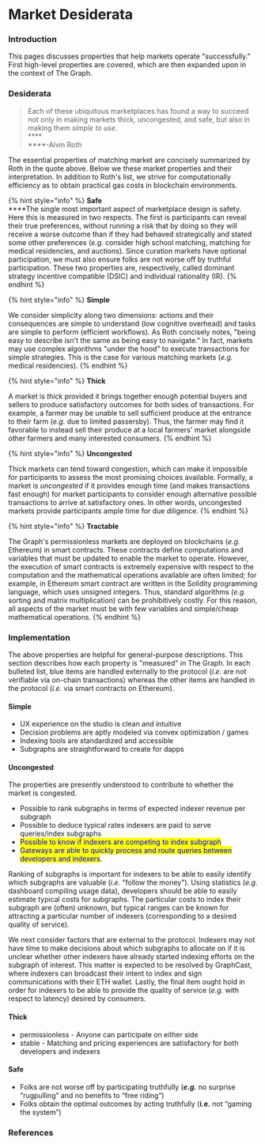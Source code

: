# Market Desiderata

### Introduction

This pages discusses properties that help markets operate "successfully." First high-level properties are covered, which are then expanded upon in the context of The Graph.

### Desiderata

> Each of these ubiquitous marketplaces has found a way to succeed not only in making markets thick, uncongested, and safe, but also in making them _simple to use_.\
> ****\
> ****-Alvin Roth

The essential properties of matching market are concisely summarized by Roth in the quote above. Below we these market properties and their interpretation. In addition to Roth's list, we strive for computationally efficiency as to obtain practical gas costs in blockchain environments.

{% hint style="info" %}
**Safe**\
****The single most important aspect of marketplace design is safety. Here this is measured in two respects. The first is participants can reveal their true preferences, without running a risk that by doing so they will receive a worse outcome than if they had behaved strategically and stated some other preferences (_e.g._ consider high school matching, matching for medical residencies, and auctions). Since curation markets have optional participation, we must also ensure folks are not worse off by truthful participation. These two properties are, respectively, called dominant strategy incentive compatible (DSIC) and individual rationality (IR).&#x20;
{% endhint %}

{% hint style="info" %}
**Simple**

We consider simplicity along two dimensions: actions and their consequences are simple to understand (low cognitive overhead) and tasks are simple to perform (efficient workflows). As Roth concisely notes, "being easy to describe isn't the same as being easy to navigate." In fact, markets may use complex algorithms "under the hood" to execute transactions for simple strategies. This is the case for various matching markets (_e.g._ medical residencies).
{% endhint %}

{% hint style="info" %}
**Thick**

A market is _thick_ provided it brings together enough potential buyers and sellers to produce satisfactory outcomes for both sides of transactions. For example, a farmer may be unable to sell sufficient produce at the entrance to their farm (_e.g._ due to limited passersby). Thus, the farmer may find it favorable to instead sell their produce at a local farmers' market alongside other farmers and many interested consumers.
{% endhint %}

{% hint style="info" %}
**Uncongested**

Thick markets can tend toward congestion, which can make it impossible for participants to assess the most promising choices available. Formally, a market is _uncongested_ if it provides enough time (and makes transactions fast enough) for market participants to consider enough alternative possible transactions to arrive at satisfactory ones. In other words, uncongested markets provide participants ample time for due diligence.
{% endhint %}

{% hint style="info" %}
**Tractable**

The Graph's permissionless markets are deployed on blockchains (_e.g._ Ethereum) in smart contracts. These contracts define computations and variables that must be updated to enable the market to operate. However, the execution of smart contracts is extremely expensive with respect to the computation and the mathematical operations available are often limited; for example, in Ethereum smart contract are written in the Solidity programming language, which uses unsigned integers. Thus, standard algorithms (_e.g._ sorting and matrix multiplication) can be prohibitively costly. For this reason, all aspects of the market must be with few variables and simple/cheap mathematical operations.
{% endhint %}

### Implementation

The above properties are helpful for general-purpose descriptions. This section describes how each property is "measured" in The Graph. In each bulleted list, blue items are handled externally to the protocol (_i.e._ are not verifiable via on-chain transactions) whereas the other items are handled in the protocol (_i.e._ via smart contracts on Ethereum).

#### Simple

* UX experience on the studio is clean and intuitive
* Decision problems are aptly modeled via convex optimization / games
* Indexing tools are standardized and accessible
* Subgraphs are straightforward to create for dapps

#### Uncongested

The properties are presently understood to contribute to whether the market is congested.

* Possible to rank subgraphs in terms of expected indexer revenue per subgraph
* Possible to deduce typical rates indexers are paid to serve queries/index subgraphs
* <mark style="color:blue;">Possible to know if indexers are competing to index subgraph</mark>
* <mark style="color:blue;">Gateways are able to quickly process and route queries between developers and indexers</mark>.

Ranking of subgraphs is important for indexers to be able to easily identify which subgraphs are valuable (_i.e._ "follow the money"). Using statistics (_e.g._ dashboard compiling usage data), developers should be able to easily estimate typical costs for subgraphs. The particular costs to index their subgraph are (often) unknown, but typical ranges can be known for attracting a particular number of indexers (corresponding to a desired quality of service).&#x20;

We next consider factors that are external to the protocol. Indexers may not have time to make decisions about which subgraphs to allocate on if it is unclear whether other indexers have already started indexing efforts on the subgraph of interest. This matter is expected to be resolved by GraphCast, where indexers can broadcast their intent to index and sign communications with their ETH wallet. Lastly, the final item ought hold in order for indexers to be able to provide the quality of service (_e.g._ with respect to latency) desired by consumers.



#### Thick

* permissionless - Anyone can participate on either side
* stable - Matching and pricing experiences are satisfactory for both developers and indexers

#### Safe

* Folks are not worse off by participating truthfully (_**e.g.**_ no surprise “rugpulling” and no benefits to “free riding”)
* Folks obtain the optimal outcomes by acting truthfully (**i.e.** not “gaming the system”)







### References

